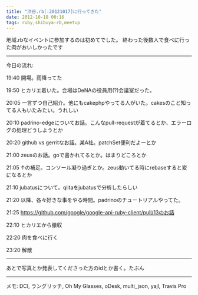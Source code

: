 ```yaml
---
title: "渋谷.rb[:20121017]に行ってきた"
date: 2012-10-18 00:16
tags: ruby,shibuya-rb,meetup
---
```


地域.rbなイベントに参加するのは初めてでした。
終わった後数人で食べに行った肉がおいしかったです


---
今日の流れ:

19:40 開場。雨降ってた

19:50 ヒカリエ着いた。会場はDeNAの役員用(?)会議室だった。

20:05 一言ずつ自己紹介。他にもcakephpやってる人がいた。cakesのこと知ってる人もいたみたい。うれしい

20:10 padrino-edgeについてお話。こんなpull-requestが着てるとか、エラーログの処理どうしようとか

20:20 github vs gerritなお話。某A社。patchSet便利だよーとか

21:00 zeusのお話。goで書かれてるとか。はまりどころとか

21:05 ↑の補足。コンソール凝り過ぎとか。zeus動いてる時にrebaseすると変になるとか

21:10 jubatusについて。qiitaをjubatusで分析したらしい

21:20 以降、各々好きな事をやる時間。padrinoのチュートリアルやってた。

21:25 https://github.com/google/google-api-ruby-client/pull/13のお話

22:10 ヒカリエから撤収

22:20 肉を食べに行く

23:20 解散


---
あとで写真とか発表してくださった方のidとか書く。たぶん

---
メモ:
DCI, ラングリッチ, Oh My Glasses, oDesk, multi_json, yajl, Travis Pro